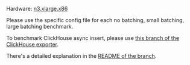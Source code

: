 Hardware: [n3.xlarge.x86](https://deploy.equinix.com/product/servers/n3-xlarge/)

Please use the specific config file for each no batching, small batching, large batching benchmark.

To benchmark ClickHouse async insert, please use [this branch of the ClickHouse exporter](https://github.com/haanhvu/opentelemetry-collector-contrib/tree/newtypes-asyncinsert).

There's a detailed explanation in the [README of the branch](https://github.com/haanhvu/opentelemetry-collector-contrib/blob/newtypes-asyncinsert/exporter/clickhouseexporter/README.md).
